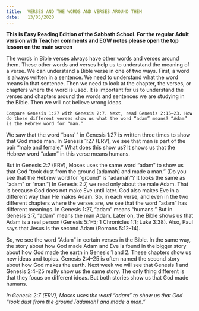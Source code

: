 ```yaml
---
title:  VERSES AND THE WORDS AND VERSES AROUND THEM
date:   13/05/2020
---
```


**This is Easy Reading Edition of the Sabbath School. For the regular Adult version with Teacher comments and EGW notes please open the top lesson on the main screen** 

The words in Bible verses always have other words and verses around them. These other words and verses help us to understand the meaning of a verse. We can understand a Bible verse in one of two ways. First, a word is always written in a sentence. We need to understand what the word means in that sentence. Then we need to look at the chapter, the verses, or chapters where the word is used. It is important for us to understand the verses and chapters around the words and sentences we are studying in the Bible. Then we will not believe wrong ideas.

`Compare Genesis 1:27 with Genesis 2:7. Next, read Genesis 2:15–23. How do these different verses show us what the word “adam” means? “Adam” is the Hebrew word for “man.”`

We saw that the word “bara' ” in Genesis 1:27 is written three times to show that God made man. In Genesis 1:27 (ERV), we see that man is part of the pair “male and female.” What does this show us? It shows us that the Hebrew word “adam” in this verse means humans.

But in Genesis 2:7 (ERV), Moses uses the same word “adam” to show us that God “took dust from the ground [adamah] and made a man.” (Do you see that the Hebrew word for “ground” is “adamah”? It looks the same as “adam” or “man.”) In Genesis 2:7, we read only about the male Adam. That is because God does not make Eve until later. God also makes Eve in a different way than He makes Adam. So, in each verse, and even in the two different chapters where the verses are, we see that the word “adam” has different meanings. In Genesis 1:27, “adam” means “humans.” But in Genesis 2:7, “adam” means the man Adam. Later on, the Bible shows us that Adam is a real person (Genesis 5:1–5; 1 Chronicles 1:1; Luke 3:38). Also, Paul says that Jesus is the second Adam (Romans 5:12–14).

So, we see the word “Adam” in certain verses in the Bible. In the same way, the story about how God made Adam and Eve is found in the bigger story about how God made the earth in Genesis 1 and 2. These chapters show us new ideas and topics. Genesis 2:4–25 is often named the second story about how God makes the earth. Next week we will see that Genesis 1 and Genesis 2:4–25 really show us the same story. The only thing different is that they focus on different ideas. But both stories show us that God made humans.

_In Genesis 2:7 (ERV), Moses uses the word “adam” to show us that God “took dust from the ground [adamah] and made a man.”_
